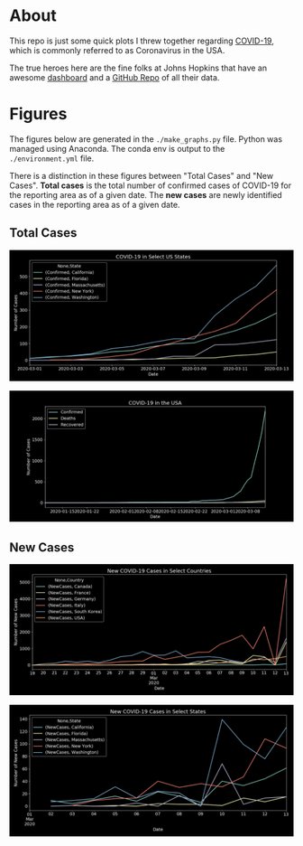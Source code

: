 # About

This repo is just some quick plots I threw together regarding [COVID-19](https://www.health.ny.gov/diseases/communicable/coronavirus/), which is commonly referred to as Coronavirus in the USA.

The true heroes here are the fine folks at Johns Hopkins that have an awesome [dashboard](https://gisanddata.maps.arcgis.com/apps/opsdashboard/index.html#/bda7594740fd40299423467b48e9ecf6) and a [GitHub Repo](https://github.com/CSSEGISandData/COVID-19) of all their data.

# Figures

The figures below are generated in the `./make_graphs.py` file. Python was managed using Anaconda. The conda env is output to the `./environment.yml` file.

There is a distinction in these figures between "Total Cases" and "New Cases". **Total cases** is the total number of confirmed cases of COVID-19 for the reporting area as of a given date. The **new cases** are newly identified cases in the reporting area as of a given date.

## Total Cases

![Total Cases of COVID-19 in select US States](./output/PNGs/usa_hot_spots.png?raw=true "Total Cases of COVID-19 in select US States")

![Total confirmed, recovered, and fatal cases of COVID-19 in the USA](./output/PNGs/usa.png?raw=true "Total confirmed, recovered, and fatal cases of COVID-19 in the USA")

## New Cases

![New cases of COVID-19 in select countries](./output/PNGs/countries_new_cases.png?raw=true "New cases of COVID-19 in select countries")

![New cases of COVID-19 in select US States](./output/PNGs/states_new_cases.png?raw=true "New cases of COVID-19 in select US States")
